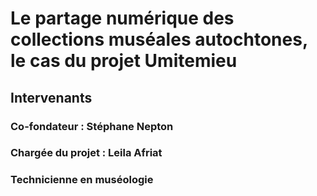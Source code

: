 # Le partage numérique des collections muséales autochtones, le cas du projet Umitemieu
## Intervenants
### Co-fondateur : Stéphane Nepton 
### Chargée du projet : Leila Afriat
### Technicienne en muséologie
